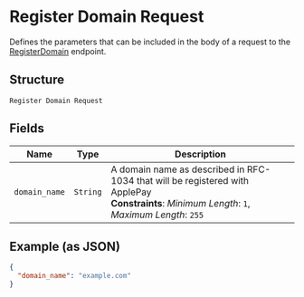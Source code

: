 
# Register Domain Request

Defines the parameters that can be included in the body of
a request to the [RegisterDomain](#endpoint-registerdomain) endpoint.

## Structure

`Register Domain Request`

## Fields

| Name | Type | Description |
|  --- | --- | --- |
| `domain_name` | `String` | A domain name as described in RFC-1034 that will be registered with ApplePay<br>**Constraints**: *Minimum Length*: `1`, *Maximum Length*: `255` |

## Example (as JSON)

```json
{
  "domain_name": "example.com"
}
```

